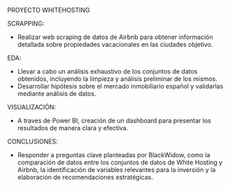 PROYECTO WHITEHOSTING


SCRAPPING:
-	Realizar web scraping de datos de Airbnb para obtener información detallada sobre propiedades vacacionales en las ciudades objetivo.

EDA:
-	Llevar a cabo un análisis exhaustivo de los conjuntos de datos obtenidos, incluyendo la limpieza y análisis preliminar de los mismos.
-	Desarrollar hipótesis sobre el mercado inmobiliario español y validarlas mediante análisis de datos.

VISUALIZACIÓN:
-	A traves de Power BI, creación de un dashboard para presentar los resultados de manera clara y efectiva.

CONCLUSIONES:
-	Responder a preguntas clave planteadas por BlackWidow, como la comparación de datos entre los conjuntos de datos de White Hosting y Airbnb, la identificación de variables relevantes para la inversión y la elaboración de recomendaciones estratégicas.
